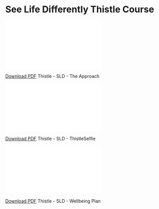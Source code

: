 # See Life Differently Thistle Course

<!-- https://stackoverflow.com/a/39793125 -->

<object data="TheApproach.pdf" type="application/pdf" width="90%" height="500px">
    <embed src="TheApproach.pdf"></embed>
</object>
<p><a href="TheApproach.pdf">Download PDF</a> Thistle - SLD - The Approach</p>

<object data="ThistleSelfie.pdf" type="application/pdf" width="90%" height="500px">
    <embed src="ThistleSelfie.pdf"></embed>
</object>
<p><a href="ThistleSelfie.pdf">Download PDF</a> Thistle - SLD - ThistleSelfie</p>

<object data="WellbeingPlan.pdf" type="application/pdf" width="90%" height="500px">
    <embed src="WellbeingPlan.pdf"></embed>
</object>
<p><a href="WellbeingPlan.pdf">Download PDF</a> Thistle - SLD - Wellbeing Plan</p>
